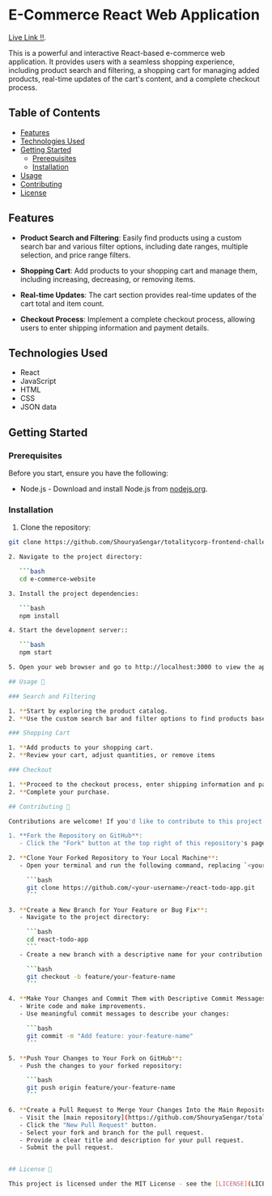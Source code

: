 # E-Commerce React Web Application

 [Live Link !!](https://totalitycorp-frontend-challenge-taupe.vercel.app/).

This is a powerful and interactive React-based e-commerce web application. It provides users with a seamless shopping experience, including product search and filtering, a shopping cart for managing added products, real-time updates of the cart's content, and a complete checkout process.

## Table of Contents

- [Features](#features)
- [Technologies Used](#technologies-used)
- [Getting Started](#getting-started)
  - [Prerequisites](#prerequisites)
  - [Installation](#installation)
- [Usage](#usage)
- [Contributing](#contributing)
- [License](#license)

## Features

- **Product Search and Filtering**: Easily find products using a custom search bar and various filter options, including date ranges, multiple selection, and price range filters.

- **Shopping Cart**: Add products to your shopping cart and manage them, including increasing, decreasing, or removing items.

- **Real-time Updates**: The cart section provides real-time updates of the cart total and item count.

- **Checkout Process**: Implement a complete checkout process, allowing users to enter shipping information and payment details.

## Technologies Used

- React
- JavaScript
- HTML
- CSS
- JSON data

## Getting Started

### Prerequisites

Before you start, ensure you have the following:

- Node.js - Download and install Node.js from [nodejs.org](https://nodejs.org/).

### Installation

1. Clone the repository:

```bash
git clone https://github.com/ShouryaSengar/totalitycorp-frontend-challenge.git

2. Navigate to the project directory:

   ```bash
   cd e-commerce-website

3. Install the project dependencies:

   ```bash
   npm install

4. Start the development server::

   ```bash
   npm start

5. Open your web browser and go to http://localhost:3000 to view the app.

## Usage 📝

### Search and Filtering

1. **Start by exploring the product catalog.
2. **Use the custom search bar and filter options to find products based on your preferences.

### Shopping Cart

1. **Add products to your shopping cart.
2. **Review your cart, adjust quantities, or remove items

### Checkout

1. **Proceed to the checkout process, enter shipping information and payment details.
2. **Complete your purchase.

## Contributing 🤝

Contributions are welcome! If you'd like to contribute to this project, please follow these steps:

1. **Fork the Repository on GitHub**:
   - Click the "Fork" button at the top right of this repository's page.

2. **Clone Your Forked Repository to Your Local Machine**:
   - Open your terminal and run the following command, replacing `<your-username>` with your GitHub username:

     ```bash
     git clone https://github.com/<your-username>/react-todo-app.git
     ```

3. **Create a New Branch for Your Feature or Bug Fix**:
   - Navigate to the project directory:

     ```bash
     cd react-todo-app
     ```
   - Create a new branch with a descriptive name for your contribution:

     ```bash
     git checkout -b feature/your-feature-name
     ```

4. **Make Your Changes and Commit Them with Descriptive Commit Messages**:
   - Write code and make improvements.
   - Use meaningful commit messages to describe your changes:

     ```bash
     git commit -m "Add feature: your-feature-name"
     ```

5. **Push Your Changes to Your Fork on GitHub**:
   - Push the changes to your forked repository:

     ```bash
     git push origin feature/your-feature-name
     ```

6. **Create a Pull Request to Merge Your Changes Into the Main Repository**:
   - Visit the [main repository](https://github.com/ShouryaSengar/totalitycorp-frontend-challenge.git).
   - Click the "New Pull Request" button.
   - Select your fork and branch for the pull request.
   - Provide a clear title and description for your pull request.
   - Submit the pull request.


## License 📜

This project is licensed under the MIT License - see the [LICENSE](LICENSE) file for details.
